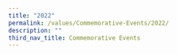 ```yaml
---
title: "2022"
permalink: /values/Commemorative-Events/2022/
description: ""
third_nav_title: Commemorative Events
---
```

